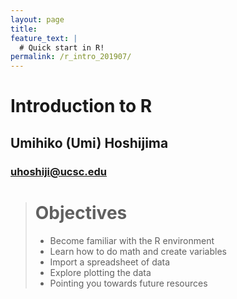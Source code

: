 ```yaml
---
layout: page
title:
feature_text: |
  # Quick start in R!
permalink: /r_intro_201907/
---
```


# Introduction to R

## Umihiko (Umi) Hoshijima
### uhoshiji@ucsc.edu

> # Objectives
> * Become familiar with the R environment
> * Learn how to do math and create variables
> * Import a spreadsheet of data
> * Explore plotting the data
> * Pointing you towards future resources
